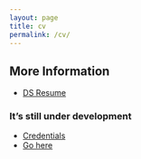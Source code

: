 ```yaml
---
layout: page
title: cv
permalink: /cv/
---
```

## More Information
- [DS Resume](https://meharima.github.io/DS.html)

### It’s still under development

- [Credentials](https://meharima.github.io/blog/)
- [Go here](https://github.com/MehaRima)
